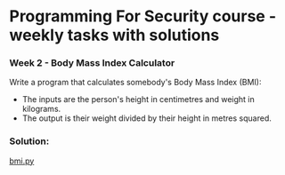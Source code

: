 # Programming For Security course - weekly tasks with solutions

###  Week 2 - Body Mass Index Calculator

Write a program that calculates somebody's Body Mass Index (BMI):
* The inputs are the person's height in centimetres and weight in kilograms.
* The output  is their weight divided by their height in metres squared.

### Solution: 
[bmi.py](https://github.com/kodkoder/pforcs-problem-sheet/blob/main/bmi.py)
